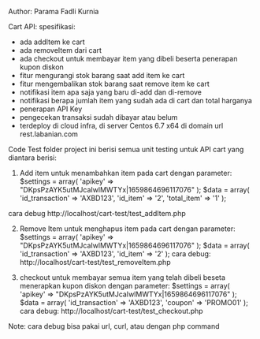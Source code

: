 Author: Parama Fadli Kurnia

Cart API:
spesifikasi:
- ada addItem  ke cart
- ada removeItem dari cart
- ada checkout untuk membayar item yang dibeli beserta penerapan kupon diskon
- fitur mengurangi stok barang saat add item ke cart
- fitur mengembalikan stok barang saat remove item ke cart
- notifikasi item apa saja yang baru di-add dan di-remove
- notifikasi berapa jumlah item yang sudah ada di cart dan total harganya
- penerapan API Key
- pengecekan transaksi sudah dibayar atau belum
- terdeploy di cloud infra, di server Centos 6.7 x64 di domain url rest.labanian.com

Code Test
folder project ini berisi semua unit testing untuk API cart yang diantara berisi:

1. Add item
untuk menambahkan item pada cart dengan parameter:
$settings = array(
    'apikey' => "DKpsPzAYK5utMJcaIwlMWTYx|1659864696117076"
);
$data = array(
    'id_transaction' => 'AXBD123',
    'id_item' => '2',
    'total_item' => '1'
);

cara debug
http://localhost/cart-test/test_addItem.php

2. Remove Item
untuk menghapus item pada cart dengan parameter:
$settings = array(
    'apikey' => "DKpsPzAYK5utMJcaIwlMWTYx|1659864696117076"
);
$data = array(
    'id_transaction' => 'AXBD123',
    'id_item' => '2'
);
cara debug:
http://localhost/cart-test/test_removeItem.php

3. checkout
untuk membayar semua item yang telah dibeli beseta menerapkan kupon diskon dengan parameter:
$settings = array(
    'apikey' => "DKpsPzAYK5utMJcaIwlMWTYx|1659864696117076"
);
$data = array(
    'id_transaction' => 'AXBD123',
    'coupon' => 'PROMO01'
);
cara debug:
http://localhost/cart-test/test_checkout.php

Note:
cara debug bisa pakai url, curl, atau dengan php command
